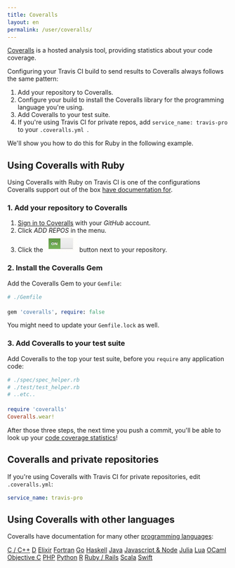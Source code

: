 ```yaml
---
title: Coveralls
layout: en
permalink: /user/coveralls/
---
```


[Coveralls](https://coveralls.io/) is a hosted analysis tool, providing statistics about your code coverage.

Configuring your Travis CI build to send results to Coveralls always follows the same pattern:

1. Add your repository to Coveralls.
1. Configure your build to install the Coveralls library for the programming language you're using.
1. Add Coveralls to your test suite.
1. If you're using Travis CI for private repos, add `service_name: travis-pro` to your `.coveralls.yml `.

We'll show you how to do this for Ruby in the following example.

## Using Coveralls with Ruby

Using Coveralls with Ruby on Travis CI is one of the configurations Coveralls support out of the box [have documentation for](https://coveralls.zendesk.com/hc/en-us/articles/201769485-Ruby-Rails).

### 1. Add your repository to Coveralls

1. [Sign in to Coveralls](https://coveralls.io/authorize/github)  with your *GitHub* account.
1. Click *ADD REPOS* in the menu.
1. Click the ![Add your repository to Coveralls](/images/coveralls-button.png) button next to your repository.

### 2. Install the Coveralls Gem

Add the Coveralls Gem to your `Gemfile`:

```ruby
# ./Gemfile

gem 'coveralls', require: false
```

You might need to update your `Gemfile.lock` as well.

### 3. Add Coveralls to your test suite

Add Coveralls to the top your test suite, before you `require` any application code:

```ruby
# ./spec/spec_helper.rb
# ./test/test_helper.rb
# ..etc..

require 'coveralls'
Coveralls.wear!
```

After those three steps, the next time you push a commit, you'll be able to look up your [code coverage statistics](https://coveralls.io)!

## Coveralls and private repositories

If you're using Coveralls with Travis CI for private repositories, edit `.coveralls.yml`:

```yaml
service_name: travis-pro
```

## Using Coveralls with other languages

Coveralls have documentation for many other [programming languages](https://coveralls.zendesk.com/hc/en-us/sections/200330349-Languages):

[C / C++](/hc/en-us/articles/201342798-C-C-)
[D](/hc/en-us/articles/204189714-D)
[Elixir](/hc/en-us/articles/206207885-Elixir)
[Fortran](/hc/en-us/articles/204446934-Fortran)
[Go](/hc/en-us/articles/201342808-Go)
[Haskell](/hc/en-us/articles/201342818-Haskell)
[Java](/hc/en-us/articles/201342828-Java)
[Javascript &amp; Node](/hc/en-us/articles/201769714-Javascript-Node)
[Julia](/hc/en-us/articles/203487968-Julia)
[Lua](/hc/en-us/articles/202044414-Lua)
[OCaml](/hc/en-us/articles/201769724-OCaml)
[Objective C](/hc/en-us/articles/204190274-Objective-C)
[PHP](/hc/en-us/articles/201769734-PHP)
[Python](/hc/en-us/articles/201342868-Python)
[R](/hc/en-us/articles/203487908-R)
[Ruby / Rails](/hc/en-us/articles/201769484-Ruby-Rails)
[Scala](/hc/en-us/articles/201342878-Scala)
[Swift](/hc/en-us/articles/208113435-Swift)

